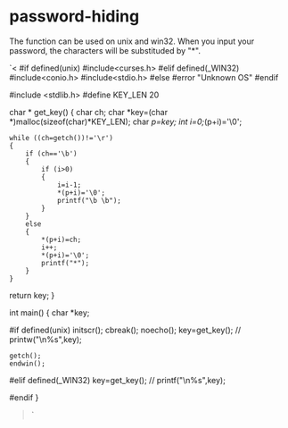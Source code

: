 # password-hiding

The function can be used on unix and win32. When you input your password, the characters will be substituded by "*".


`<
#if defined(unix)
#include<curses.h>
#elif defined(_WIN32)
#include<conio.h>
#include<stdio.h>
#else
#error "Unknown OS"
#endif

#include <stdlib.h>
#define KEY_LEN 20


char * get_key()
{
	char ch;
	char *key=(char *)malloc(sizeof(char)*KEY_LEN);
	char *p=key;
	int i=0;*(p+i)='\0';
	
    while ((ch=getch())!='\r')
	{
    	if (ch=='\b')
		{
    		if (i>0)
			{
    			i=i-1;
    			*(p+i)='\0';
    			printf("\b \b");
			}
		}
		else
		{
			*(p+i)=ch;
			i++;
			*(p+i)='\0'; 
			printf("*");
		} 
	}
return key;
} 

int main()
{
  char *key;

#if defined(unix)
    initscr();
    cbreak();
    noecho();
    key=get_key(); 
//	printw("\n%s",key);

    getch();
    endwin();

#elif defined(_WIN32)
	key=get_key();
//	printf("\n%s",key);


#endif
}
>`

